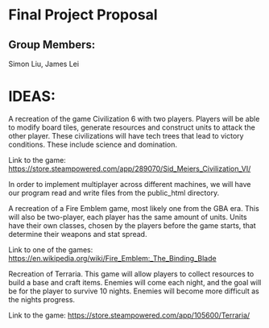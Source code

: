 # Final Project Proposal

## Group Members:

Simon Liu, James Lei
       
# IDEAS:

A recreation of the game Civilization 6 with two players. Players will be able to modify board tiles, generate resources and construct units to attack the other player. These civilizations will have tech trees that lead to victory conditions. These include science and domination.

Link to the game: https://store.steampowered.com/app/289070/Sid_Meiers_Civilization_VI/

In order to implement multiplayer across different machines, we will have our program read and write files from the public_html directory. 

A recreation of a Fire Emblem game, most likely one from the GBA era. This will also be two-player, each player has the same amount of units. Units have their own classes, chosen by the players before the game starts, that determine their weapons and stat spread.

Link to one of the games: https://en.wikipedia.org/wiki/Fire_Emblem:_The_Binding_Blade

Recreation of Terraria. This game will allow players to collect resources to build a base and craft items. Enemies will come each night, and the goal will be for the player to survive 10 nights. Enemies will become more difficult as the nights progress. 

Link to the game: https://store.steampowered.com/app/105600/Terraria/

